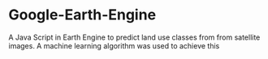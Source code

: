 # Google-Earth-Engine
A Java Script in Earth Engine to predict land use classes from from satellite images.
A machine learning algorithm was used to achieve this
